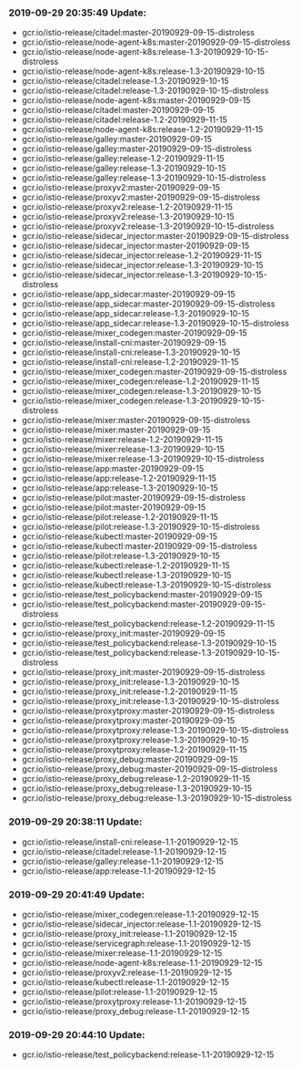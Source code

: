 ### 2019-09-29 20:35:49 Update:

- gcr.io/istio-release/citadel:master-20190929-09-15-distroless
- gcr.io/istio-release/node-agent-k8s:master-20190929-09-15-distroless
- gcr.io/istio-release/node-agent-k8s:release-1.3-20190929-10-15-distroless
- gcr.io/istio-release/node-agent-k8s:release-1.3-20190929-10-15
- gcr.io/istio-release/citadel:release-1.3-20190929-10-15
- gcr.io/istio-release/citadel:release-1.3-20190929-10-15-distroless
- gcr.io/istio-release/node-agent-k8s:master-20190929-09-15
- gcr.io/istio-release/citadel:master-20190929-09-15
- gcr.io/istio-release/citadel:release-1.2-20190929-11-15
- gcr.io/istio-release/node-agent-k8s:release-1.2-20190929-11-15
- gcr.io/istio-release/galley:master-20190929-09-15
- gcr.io/istio-release/galley:master-20190929-09-15-distroless
- gcr.io/istio-release/galley:release-1.2-20190929-11-15
- gcr.io/istio-release/galley:release-1.3-20190929-10-15
- gcr.io/istio-release/galley:release-1.3-20190929-10-15-distroless
- gcr.io/istio-release/proxyv2:master-20190929-09-15
- gcr.io/istio-release/proxyv2:master-20190929-09-15-distroless
- gcr.io/istio-release/proxyv2:release-1.2-20190929-11-15
- gcr.io/istio-release/proxyv2:release-1.3-20190929-10-15
- gcr.io/istio-release/proxyv2:release-1.3-20190929-10-15-distroless
- gcr.io/istio-release/sidecar_injector:master-20190929-09-15-distroless
- gcr.io/istio-release/sidecar_injector:master-20190929-09-15
- gcr.io/istio-release/sidecar_injector:release-1.2-20190929-11-15
- gcr.io/istio-release/sidecar_injector:release-1.3-20190929-10-15
- gcr.io/istio-release/sidecar_injector:release-1.3-20190929-10-15-distroless
- gcr.io/istio-release/app_sidecar:master-20190929-09-15
- gcr.io/istio-release/app_sidecar:master-20190929-09-15-distroless
- gcr.io/istio-release/app_sidecar:release-1.3-20190929-10-15
- gcr.io/istio-release/app_sidecar:release-1.3-20190929-10-15-distroless
- gcr.io/istio-release/mixer_codegen:master-20190929-09-15
- gcr.io/istio-release/install-cni:master-20190929-09-15
- gcr.io/istio-release/install-cni:release-1.3-20190929-10-15
- gcr.io/istio-release/install-cni:release-1.2-20190929-11-15
- gcr.io/istio-release/mixer_codegen:master-20190929-09-15-distroless
- gcr.io/istio-release/mixer_codegen:release-1.2-20190929-11-15
- gcr.io/istio-release/mixer_codegen:release-1.3-20190929-10-15
- gcr.io/istio-release/mixer_codegen:release-1.3-20190929-10-15-distroless
- gcr.io/istio-release/mixer:master-20190929-09-15-distroless
- gcr.io/istio-release/mixer:master-20190929-09-15
- gcr.io/istio-release/mixer:release-1.2-20190929-11-15
- gcr.io/istio-release/mixer:release-1.3-20190929-10-15
- gcr.io/istio-release/mixer:release-1.3-20190929-10-15-distroless
- gcr.io/istio-release/app:master-20190929-09-15
- gcr.io/istio-release/app:release-1.2-20190929-11-15
- gcr.io/istio-release/app:release-1.3-20190929-10-15
- gcr.io/istio-release/pilot:master-20190929-09-15-distroless
- gcr.io/istio-release/pilot:master-20190929-09-15
- gcr.io/istio-release/pilot:release-1.2-20190929-11-15
- gcr.io/istio-release/pilot:release-1.3-20190929-10-15-distroless
- gcr.io/istio-release/kubectl:master-20190929-09-15
- gcr.io/istio-release/kubectl:master-20190929-09-15-distroless
- gcr.io/istio-release/pilot:release-1.3-20190929-10-15
- gcr.io/istio-release/kubectl:release-1.2-20190929-11-15
- gcr.io/istio-release/kubectl:release-1.3-20190929-10-15
- gcr.io/istio-release/kubectl:release-1.3-20190929-10-15-distroless
- gcr.io/istio-release/test_policybackend:master-20190929-09-15
- gcr.io/istio-release/test_policybackend:master-20190929-09-15-distroless
- gcr.io/istio-release/test_policybackend:release-1.2-20190929-11-15
- gcr.io/istio-release/proxy_init:master-20190929-09-15
- gcr.io/istio-release/test_policybackend:release-1.3-20190929-10-15
- gcr.io/istio-release/test_policybackend:release-1.3-20190929-10-15-distroless
- gcr.io/istio-release/proxy_init:master-20190929-09-15-distroless
- gcr.io/istio-release/proxy_init:release-1.3-20190929-10-15
- gcr.io/istio-release/proxy_init:release-1.2-20190929-11-15
- gcr.io/istio-release/proxy_init:release-1.3-20190929-10-15-distroless
- gcr.io/istio-release/proxytproxy:master-20190929-09-15-distroless
- gcr.io/istio-release/proxytproxy:master-20190929-09-15
- gcr.io/istio-release/proxytproxy:release-1.3-20190929-10-15-distroless
- gcr.io/istio-release/proxytproxy:release-1.3-20190929-10-15
- gcr.io/istio-release/proxytproxy:release-1.2-20190929-11-15
- gcr.io/istio-release/proxy_debug:master-20190929-09-15
- gcr.io/istio-release/proxy_debug:master-20190929-09-15-distroless
- gcr.io/istio-release/proxy_debug:release-1.2-20190929-11-15
- gcr.io/istio-release/proxy_debug:release-1.3-20190929-10-15
- gcr.io/istio-release/proxy_debug:release-1.3-20190929-10-15-distroless
### 2019-09-29 20:38:11 Update:

- gcr.io/istio-release/install-cni:release-1.1-20190929-12-15
- gcr.io/istio-release/citadel:release-1.1-20190929-12-15
- gcr.io/istio-release/galley:release-1.1-20190929-12-15
- gcr.io/istio-release/app:release-1.1-20190929-12-15
### 2019-09-29 20:41:49 Update:

- gcr.io/istio-release/mixer_codegen:release-1.1-20190929-12-15
- gcr.io/istio-release/sidecar_injector:release-1.1-20190929-12-15
- gcr.io/istio-release/proxy_init:release-1.1-20190929-12-15
- gcr.io/istio-release/servicegraph:release-1.1-20190929-12-15
- gcr.io/istio-release/mixer:release-1.1-20190929-12-15
- gcr.io/istio-release/node-agent-k8s:release-1.1-20190929-12-15
- gcr.io/istio-release/proxyv2:release-1.1-20190929-12-15
- gcr.io/istio-release/kubectl:release-1.1-20190929-12-15
- gcr.io/istio-release/pilot:release-1.1-20190929-12-15
- gcr.io/istio-release/proxytproxy:release-1.1-20190929-12-15
- gcr.io/istio-release/proxy_debug:release-1.1-20190929-12-15
### 2019-09-29 20:44:10 Update:

- gcr.io/istio-release/test_policybackend:release-1.1-20190929-12-15
